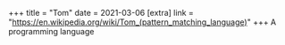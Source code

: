 +++
title = "Tom"
date = 2021-03-06
[extra]
link = "https://en.wikipedia.org/wiki/Tom_(pattern_matching_language)"
+++
A programming language

